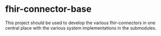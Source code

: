 # fhir-connector-base

This project should be used to develop the various fhir-connectors in one central place
with the various system implementations in the submodules.

